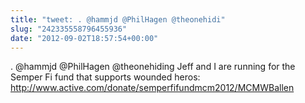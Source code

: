 ```yaml
---
title: "tweet: . @hammjd @PhilHagen @theonehidi"
slug: "242335558796455936"
date: "2012-09-02T18:57:54+00:00"
---
```

. @hammjd @PhilHagen @theonehiding Jeff and I are running for the Semper Fi fund that supports wounded heros: http://www.active.com/donate/semperfifundmcm2012/MCMWBallen